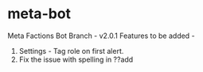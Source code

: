 # meta-bot
Meta Factions Bot
Branch - v2.0.1
Features to be added -
1. Settings - Tag role on first alert.
2. Fix the issue with spelling in ??add
